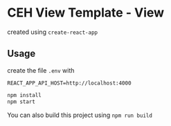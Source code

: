 # CEH View Template - View

created using `create-react-app`

## Usage

create the file `.env` with

```
REACT_APP_API_HOST=http://localhost:4000
```

```sh
npm install
npm start
```

You can also build this project using `npm run build`